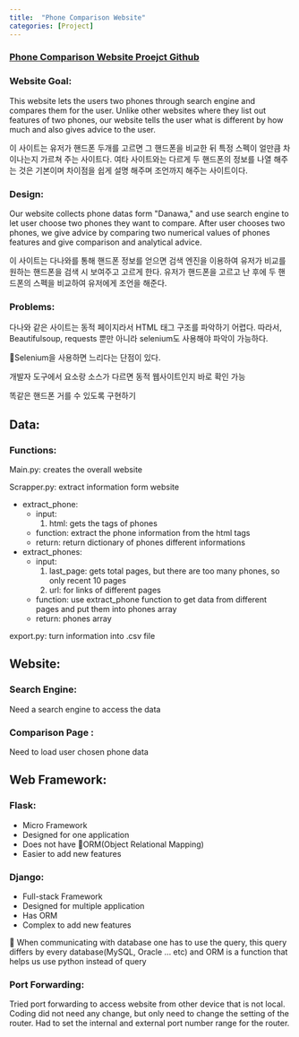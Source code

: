 ```yaml
---
title:  "Phone Comparison Website"
categories: [Project]
---
```


### [Phone Comparison Website Proejct Github](https://github.com/hojinyun/Phone_Comparison_Website)

### Website Goal:

This website lets the users two phones through search engine and compares them for the user. Unlike other websites where they list out features of two phones, our website tells the user what is different by how much and also gives advice to the user.

이 사이트는 유저가 핸드폰 두개를 고르면 그 핸드폰을 비교한 뒤 특정 스펙이 얼만큼 차이나는지 가르쳐 주는 사이트다. 여타 사이트와는 다르게 두 핸드폰의 정보를 나열 해주는 것은 기본이며 차이점을 쉽게 설명 해주며 조언까지 해주는 사이트이다.

### Design:

Our website collects phone datas form "Danawa," and use search engine to let user choose two phones they want to compare. After user chooses two phones, we give advice by comparing two numerical values of phones features and give comparison and analytical advice.

이 사이트는 다나와를 통해 핸드폰 정보를 얻으면 검색 엔진을 이용하여 유저가 비교를 원하는 핸드폰을 검색 시 보여주고 고르게 한다. 유저가 핸드폰을 고르고 난 후에 두 핸드폰의 스펙을 비교하여 유저에게 조언을 해준다.

### Problems:

다나와 같은 사이트는 동적 페이지라서 HTML 태그 구조를 파악하기 어렵다. 따라서, Beautifulsoup, requests 뿐만 아니라 selenium도 사용해야 파악이 가능하다.

🧐Selenium을 사용하면 느리다는 단점이 있다.

개발자 도구에서 요소랑 소스가 다르면 동적 웹사이트인지 바로 확인 가능

똑같은 핸드폰 거를 수 있도록 구현하기

## Data:

### Functions:

Main.py: creates the overall website

Scrapper.py: extract information form website

- extract_phone:
    - input:
        1. html: gets the tags of phones
    - function: extract the phone information from the html tags
    - return: return dictionary of phones different informations
- extract_phones:
    - input:
        1. last_page: gets total pages, but there are too many phones, so only recent 10 pages 
        2. url: for links of different pages
    - function: use extract_phone function to get data from different pages and put them into phones array
    - return: phones array

export.py: turn information into .csv file

## Website:

### Search Engine:

Need a search engine to access the data

### Comparison Page :

Need to load user chosen phone data

## Web Framework:

### Flask:

- Micro Framework
- Designed for one application
- Does not have 🧐ORM(Object Relational Mapping)
- Easier to add new features

### Django:

- Full-stack Framework
- Designed for multiple application
- Has ORM
- Complex to add new features

🧐 When communicating with database one has to use the query, this query differs by every database(MySQL, Oracle ... etc) and ORM is a function  that helps us use python instead of query

### Port Forwarding:

Tried port forwarding to access website from other device that is not local. Coding did not need any change, but only need to change the setting of the router. Had to set the internal and external port number range for the router.